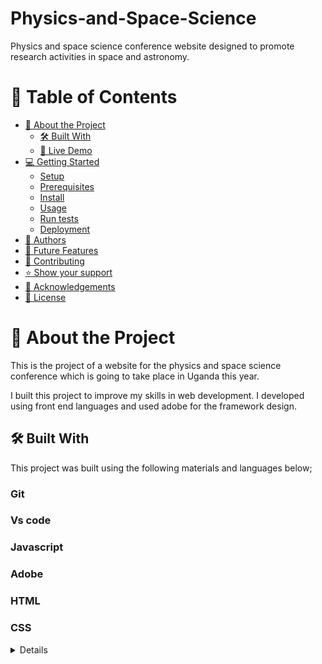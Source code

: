 # Physics-and-Space-Science
Physics and space science conference website designed to promote research activities in space and astronomy.


# 📗 Table of Contents

- [📖 About the Project](#about-project)
  - [🛠 Built With](#built-with)
  - [🚀 Live Demo](#live-demo)
- [💻 Getting Started](#getting-started)
  - [Setup](#setup)
  - [Prerequisites](#prerequisites)
  - [Install](#install)
  - [Usage](#usage)
  - [Run tests](#run-tests)
  - [Deployment](#triangular_flag_on_post-deployment)
- [👥 Authors](#authors)
- [🔭 Future Features](#future-features)
- [🤝 Contributing](#contributing)
- [⭐️ Show your support](#support)
- [🙏 Acknowledgements](#acknowledgements)
- [📝 License](#license)

<!-- PROJECT DESCRIPTION -->

# 📖 About the Project <a name="about-project"></a>
This is the project of a website for the physics and space science conference which is going to take place in Uganda this year.

I built this project to improve my skills in web development.
I developed using front end languages and used adobe for the framework design.

## 🛠 Built With <a name="built-with"></a>
This project was built using the following materials and languages below;

### Git <a name="Git"></a>
### Vs code<a name="Vs code"></a>
### Javascript <a name="Javascript"></a>
### Adobe <a name="Adobe"></a>
### HTML<a name="HTML"></a>
### CSS <a name="CSS"></a>

<details>
  #Client
  The clients for my project are the organisers of the conference.
  
<!-- Features -->

### Key Features <a name="key-features"></a>

- **Description**
- *Home page:* 
  >This contains the;
  - Web title.
  - Contacts.
  - Date
  - Program
  - Speakers
  - Menu
 - *About page:*
  >This contains the;
  - Menu
  - Title
  - Description
  - Previous meetings.
- ****
- **Contacts**
  - ikootepreim@gmail.com
  - @ikootepreim
  - LinkedIn https://www.linkedin.com/in/ikoote-rasuli-479545246/ 

<p align="right">(<a href="#readme-top">back to top</a>)</p>
## Video Describing of the project 
<a name="Video" href="https://www.loom.com/share/053fa2af60fa4ab7a2a788d4c8f0e3b3" > Video </a>

<!-- LIVE DEMO -->

## 🚀 Live Demo <a name="Preim Live"></a>

- Live Demo 
  Link(href="https://ikoote1.github.io/Physics-and-Space-Science/")

<p align="right">(<a href="#readme-top">back to top</a>)</p>

<!-- GETTING STARTED -->

## 💻 Getting Started <a name="getting-started"></a>
-**You are allowed to clone this project**

To get a local copy up and running, follow these steps.

In order to run this project you need:

>To Clone this (https://github.com/ikoote1/Physics-and-Space-Science.git) repository to your desired folder:

### Setup

>Clone this (https://github.com/ikoote1/Physics-and-Space-Science.git) repository to your desired folder:

### Install

Install this project with:
-Link (href="https://ikoote1.github.io/Physics-and-Space-Science/")

### Usage
  
> Clone the project from github
> Or use the link to live demo and access it from there.

### Run tests

To run tests, run the following steps:

> Check the live demo and check on how the project work.
> Clone and test for linter errors.
> Check the dynamics.

### Deployment
  This project was deployed using github pages and this the <a href="https://ikoote1.github.io/Physics-and-Space-Science/">link</a> to the live devmo.

<p align="right">(<a href="#readme-top">back to top</a>)</p>

<!-- AUTHORS -->

## 👥 Authors <a name="Ikoote Rasuli"></a>

> IKOOTE RASULI

👤 **Author1**

- GitHub: [@githubhandle](https://github.com/ikoote1)
- Twitter: [@twitterhandle](https://twitter.com/ikoote1)
- LinkedIn:[@LinkedIn](https://www.linkedin.com/public-profile/settings?lipi=urn%3Ali%3Apage%3Ad_flagship3_profile_self_edit_contact-info%3B4xL98PtKS7SDj%2Fe93TEh9w%3D%3D) 


<p align="right">(<a href="#readme-top">back to top</a>)</p>

<!-- FUTURE FEATURES -->

## 🔭 Future Features <a name="future-features"></a>

In the feature am planning;

- [ ] **To include the contribution page**
- [ ] **To allow comments into the page**
- [ ] **To clone zoom into the website**
- [ ] **To add speaker videos**

<p align="right">(<a href="#readme-top">back to top</a>)</p>

<!-- CONTRIBUTING -->

## 🤝 Contributing <a name="contributing"></a>

Contributions, issues, and feature requests are welcome!

<p align="right">(<a href="#readme-top">back to top</a>)</p>

<!-- SUPPORT -->

## ⭐️ Show your support <a name="support"></a>

If you like this project , I will be very grad to help you with any issue.

<p align="right">(<a href="#readme-top">back to top</a>)</p>

<!-- ACKNOWLEDGEMENTS -->

## 🙏 Acknowledgments <a name="acknowledgements"></a>

 > I would like to thank Microverse and its team.
 > I would like to thank Creative Commons license of the design for helping me with designs for the project.

<p align="right">(<a href="#readme-top">back to top</a>)</p>

<!-- LICENSE -->

## 📝 License <a name="license"></a>

This project is [MIT](./LICENSE) licensed.


<p align="right">(<a href="#readme-top">back to top</a>)</p>
